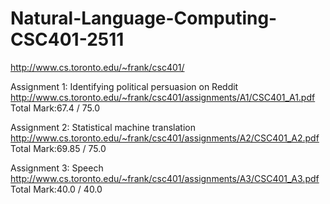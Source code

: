 # Natural-Language-Computing-CSC401-2511
http://www.cs.toronto.edu/~frank/csc401/

Assignment 1: Identifying political persuasion on Reddit  
http://www.cs.toronto.edu/~frank/csc401/assignments/A1/CSC401_A1.pdf  
Total Mark:67.4 / 75.0  
  
Assignment 2: Statistical machine translation  
http://www.cs.toronto.edu/~frank/csc401/assignments/A2/CSC401_A2.pdf  
Total Mark:69.85 / 75.0  
  
Assignment 3: Speech  
http://www.cs.toronto.edu/~frank/csc401/assignments/A3/CSC401_A3.pdf  
Total Mark:40.0 / 40.0  
